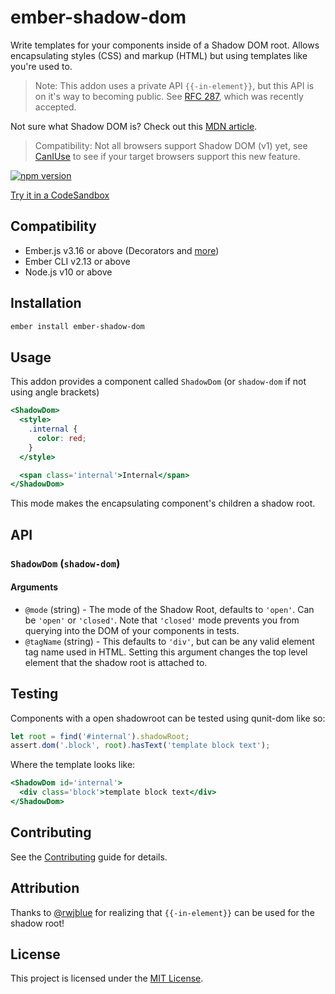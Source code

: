# ember-shadow-dom

Write templates for your components inside of a Shadow DOM root.
Allows encapsulating styles (CSS) and markup (HTML) but using templates like
you're used to.

> Note: This addon uses a private API `{{-in-element}}`, but this API is on it's
> way to becoming public. See [RFC 287](https://github.com/emberjs/rfcs/pull/287),
> which was recently accepted.

Not sure what Shadow DOM is? Check out this [MDN article](https://developer.mozilla.org/en-US/docs/Web/Web_Components/Using_shadow_DOM).

> Compatibility: Not all browsers support Shadow DOM (v1) yet, see [CanIUse](https://caniuse.com/#feat=shadowdomv1)
> to see if your target browsers support this new feature.

[![npm version][npm-badge]][npm-badge-url]

[Try it in a CodeSandbox](https://codesandbox.io/s/kx0x7xr8mv)

## Compatibility

- Ember.js v3.16 or above (Decorators and [more][see-why])
- Ember CLI v2.13 or above
- Node.js v10 or above

## Installation

```sh
ember install ember-shadow-dom
```

## Usage

This addon provides a component called `ShadowDom` (or `shadow-dom` if not using angle brackets)

```hbs
<ShadowDom>
  <style>
    .internal {
      color: red;
    }
  </style>

  <span class='internal'>Internal</span>
</ShadowDom>
```

This mode makes the encapsulating component's children a shadow root.

## API

### `ShadowDom` (`shadow-dom`)

#### Arguments

- `@mode` (string) - The mode of the Shadow Root, defaults to `'open'`. Can be `'open'` or `'closed'`.
  Note that `'closed'` mode prevents you from querying into the DOM of your components in tests.
- `@tagName` (string) - This defaults to `'div'`, but can be any valid element tag name used in HTML.
  Setting this argument changes the top level element that the shadow root is attached to.

## Testing

Components with a open shadowroot can be tested using qunit-dom like so:

```js
let root = find('#internal').shadowRoot;
assert.dom('.block', root).hasText('template block text');
```

Where the template looks like:

```hbs
<ShadowDom id='internal'>
  <div class='block'>template block text</div>
</ShadowDom>
```

## Contributing

See the [Contributing](CONTRIBUTING.md) guide for details.

## Attribution

Thanks to [@rwjblue](https://github.com/rwjblue) for realizing that `{{-in-element}}` can be used for the shadow root!

## License

This project is licensed under the [MIT License](LICENSE.md).

[npm-badge]: https://badge.fury.io/js/ember-shadow-dom.svg
[npm-badge-url]: http://badge.fury.io/js/ember-shadow-dom

[see-why]: https://github.com/tildeio/ember-element-helper/issues/6#issuecomment-519349886]]

